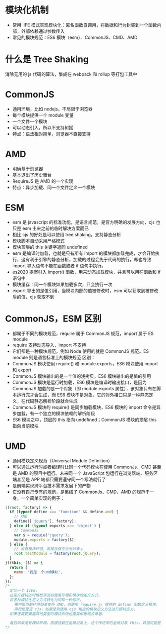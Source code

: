 # 模块化机制

- 常用 IIFE 模式实现模块化：匿名函数自调用，将数据和行为封装到一个函数内部，外部依赖通过参数传入
- 常见的模块规范：ES6 模块（esm）、CommonJS、CMD、AMD

# 什么是 Tree Shaking

消除无用的 js 代码的算法，集成在 webpack 和 rollup 等打包工具中

# CommonJS

- 通用环境，比如 nodejs，不局限于浏览器
- 每个模块提供一个 module 变量
- 一个文件一个模块
- 可以动态引入，所以不支持树摇
- 特点：语法相对简单，浏览器不直接支持

# AMD

- 明确基于浏览器
- 基本退出了历史舞台
- RequireJS 是 AMD 的一个实现
- 特点：异步加载、同一个文件定义一个模块

# ESM

- esm 是 javascript 的标准功能，是语言规范，是官方明确的发展方向，cjs 也只是 esm 出来之前的临时解决方案而已
- 相比 cjs 的好处是可以使用 tree shaking，支持静态分析
- 模块脚本自动采用严格模式
- 模块顶层的 this 关键字返回 undefined
- esm 是编译时加载，也就是只有所有 import 的模块都加载完成，才会开始执行，这有利于引擎的静态分析，加载的过程会先于代码的执行，却也导致 import 导入语句不能在函数或者 if 语句中执行。
- es2020 提案引入 import() 函数，用来动态加载模块，并且可以用在函数和 if 语句中
- 模块缓存：同一个模块如果加载多次，只会执行一次
- export 导出的是值引用，当模块内部的值被修改时，esm 可以获取到被修改后的值，cjs 获取不到

# CommonJS，ESM 区别

- 都属于不同的模块规范，require 属于 CommonJS 规范，import 属于 ES module
- require 支持动态导入，import 不支持
- 它们都是一种模块规范，例如 Node 使用的就是 CommonJS 规范。ES module 则是语言标准上的模块规范 区别：
- CommonJS 模块使用 require() 和 module.exports，ES6 模块使用 import 和 export
- CommonJS 模块输出的是一个值的浅拷贝，ES6 模块输出的是值的引用
- CommonJS 模块是运行时加载，ES6 模块是编译时输出接口，是因为 CommonJS 加载的是一个对象（即 module.exports 属性），该对象只有在脚本运行完才会生成，而 ES6 模块不是对象，它的对外接口只是一种静态定义，在代码静态解析阶段就会生成
- CommonJS 模块的 require() 是同步加载模块，ES6 模块的 import 命令是异步加载，有一个独立的模块依赖的解析阶段
- ES6 模块之中，顶层的 this 指向 undefined；CommonJS 模块的顶层 this 指向当前模块

# UMD

- 通用模块定义规范（Universal Module Definition）
- 可以通过运行时或者编译时让同一个代码模块在使用 CommonJs、CMD 甚至是 AMD 的项目中运行。未来同一个 JavaScript 包运行在浏览器端、服务区端甚至是 APP 端都只需要遵守同一个写法就行了
- 是前端实现跨平台技术需求发展下的产物
- 它没有自己专有的规范，是集结了 CommonJs、CMD、AMD 的规范于一身，一个简单实现的例子：

```jsx
((root, factory) => {
  if (typeof define === 'function' && define.amd) {
    // AMD
    define(['jquery'], factory);
  } else if (typeof exports === 'object') {
    // CommonJS
    var $ = requie('jquery');
    module.exports = factory($);
  } else {
    // 没有模块环境，直接挂载在全局对象上
    root.testModule = factory(root.jQuery);
  }
})(this, ($) => {
  return {
    name: '我是一个umd模块',
  };
});
/*
  定义一个 IIFE，
  在定义模块的时候检测当前使用环境和模块的定义方式，
  将各种模块化定义方式转化为同样一种写法，
	先判断当前环境如果支持 AMD，则使用 require.js 提供的 define 函数定义模块，
	再判断是否 cjs，如果是则使用 cjs 相应的模块定义方法进行模块定义，
  如果还需要兼容其他类型的模块系统也是类似思路去兼容，

  最后如果没有模块环境，直接挂载在全局对象上，这个传进来的全局对象 this，其值可能是 window 或者 global，视运行环境而定
*/
```
